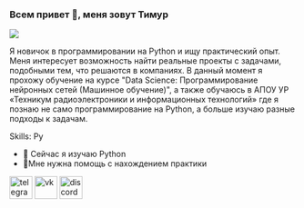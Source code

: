 ### Всем привет 👋, меня зовут Тимур
![]([[https://arturssmirnovs.github.io/github-profile-readme-generator/images/banner.png](https://p16-flow-sign-va.ciciai.com/ocean-cloud-tos-us/23f0bea663884019b46bff04670c9d53.png~tplv-6bxrjdptv7-image.png?rk3s=18ea6f23&x-expires=1744054503&x-signature=H%2FcV01ekNqleSOjpfhBh3RHXYp0%3D](https://i.postimg.cc/L6W8RL75/23f0bea663884019b46bff04670c9d53-png-tplv-6bxrjdptv7-image.png)))

Я новичок в программировании на Python и ищу практический опыт. Меня интересует возможность найти реальные проекты с задачами, подобными тем, что решаются в компаниях. В данный момент я прохожу обучение на курсе "Data Science: Программирование нейронных сетей (Машинное обучение)", а также обучаюсь в АПОУ УР «Техникум радиоэлектроники и информационных технологий» где я познаю не само программирование на Python, а больше изучаю разные подходы к задачам.

Skills: Py

- 🌱 Сейчас я изучаю Python
- 🤔Мне нужна помощь с нахождением практики 


[<img src='https://cdn.jsdelivr.net/npm/simple-icons@3.0.1/icons/telegram.svg' alt='telegram' height='40'>](https://t.me/Rizerrr)  [<img src='https://cdn.jsdelivr.net/npm/simple-icons@3.0.1/icons/vk.svg' alt='vk' height='40'>](https://vk.com/rizerr)  [<img src='https://cdn.jsdelivr.net/npm/simple-icons@3.0.1/icons/discord.svg' alt='discord' height='40'>](_rizer_1)  

